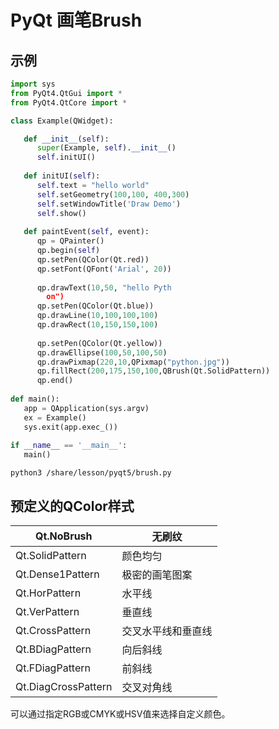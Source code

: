 # PyQt 画笔Brush

## 示例

```python
import sys
from PyQt4.QtGui import *
from PyQt4.QtCore import *

class Example(QWidget):

   def __init__(self):
      super(Example, self).__init__()
      self.initUI()
		
   def initUI(self):
      self.text = "hello world"
      self.setGeometry(100,100, 400,300)
      self.setWindowTitle('Draw Demo')
      self.show()
		
   def paintEvent(self, event):
      qp = QPainter()
      qp.begin(self)
      qp.setPen(QColor(Qt.red))
      qp.setFont(QFont('Arial', 20))
		
      qp.drawText(10,50, "hello Pyth
		on")
      qp.setPen(QColor(Qt.blue))
      qp.drawLine(10,100,100,100)
      qp.drawRect(10,150,150,100)
		
      qp.setPen(QColor(Qt.yellow))
      qp.drawEllipse(100,50,100,50)
      qp.drawPixmap(220,10,QPixmap("python.jpg"))
      qp.fillRect(200,175,150,100,QBrush(Qt.SolidPattern))
      qp.end()
		
def main():
   app = QApplication(sys.argv)
   ex = Example()
   sys.exit(app.exec_())
	
if __name__ == '__main__':
   main()
```

```shell
python3 /share/lesson/pyqt5/brush.py
```

## 预定义的QColor样式

| Qt.NoBrush          | 无刷纹             |
| ------------------- | ------------------ |
| Qt.SolidPattern     | 颜色均匀           |
| Qt.Dense1Pattern    | 极密的画笔图案     |
| Qt.HorPattern       | 水平线             |
| Qt.VerPattern       | 垂直线             |
| Qt.CrossPattern     | 交叉水平线和垂直线 |
| Qt.BDiagPattern     | 向后斜线           |
| Qt.FDiagPattern     | 前斜线             |
| Qt.DiagCrossPattern | 交叉对角线         |

可以通过指定RGB或CMYK或HSV值来选择自定义颜色。
